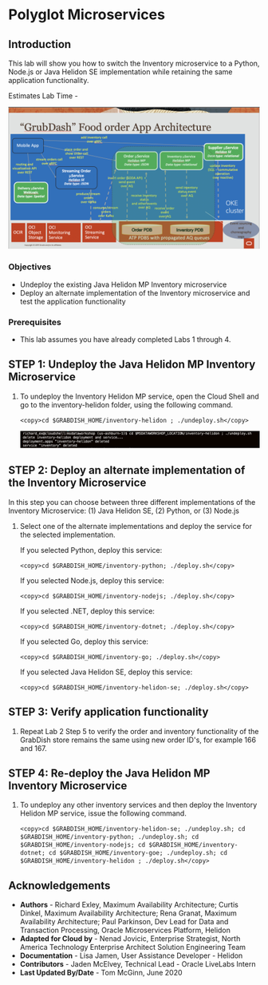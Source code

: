 # Polyglot Microservices

## Introduction

This lab will show you how to switch the Inventory microservice to a Python, Node.js or Java Helidon SE implementation while retaining the same application functionality.

Estimates Lab Time - 

![](images/architecture.png " ")

### Objectives

-   Undeploy the existing Java Helidon MP Inventory microservice
-   Deploy an alternate implementation of the Inventory microservice and test the application functionality

### Prerequisites

- This lab assumes you have already completed Labs 1 through 4.

## **STEP 1**: Undeploy the Java Helidon MP Inventory Microservice

1. To undeploy the Inventory Helidon MP service, open the Cloud Shell and go to the
    inventory-helidon folder, using the following command.

    ```
    <copy>cd $GRABDISH_HOME/inventory-helidon ; ./undeploy.sh</copy>
    ```

   ![](images/undeploy-inventory-helidon-mp.png " ")

## **STEP 2**: Deploy an alternate implementation of the Inventory Microservice

In this step you can choose between three different implementations of the Inventory Microservice: (1) Java Helidon SE, (2) Python, or (3) Node.js

1. Select one of the alternate implementations and deploy the service for the selected implementation.  

   If you selected Python, deploy this service:

    ```
    <copy>cd $GRABDISH_HOME/inventory-python; ./deploy.sh</copy>
    ```

   If you selected Node.js, deploy this service:

    ```
    <copy>cd $GRABDISH_HOME/inventory-nodejs; ./deploy.sh</copy>
    ```

   If you selected .NET, deploy this service:

    ```
    <copy>cd $GRABDISH_HOME/inventory-dotnet; ./deploy.sh</copy>
    ```

   If you selected Go, deploy this service:

    ```
    <copy>cd $GRABDISH_HOME/inventory-go; ./deploy.sh</copy>
    ```

   If you selected Java Helidon SE, deploy this service:

    ```
    <copy>cd $GRABDISH_HOME/inventory-helidon-se; ./deploy.sh</copy>
    ```

## **STEP 3**: Verify application functionality

1. Repeat Lab 2 Step 5 to verify the order and inventory functionality of the GrabDish store remains the same using new order ID's, for example 166 and 167.

## **STEP 4**: Re-deploy the Java Helidon MP Inventory Microservice

1. To undeploy any other inventory services and then deploy the Inventory Helidon MP service, issue the following command.

    ```
    <copy>cd $GRABDISH_HOME/inventory-helidon-se; ./undeploy.sh; cd $GRABDISH_HOME/inventory-python; ./undeploy.sh; cd $GRABDISH_HOME/inventory-nodejs; cd $GRABDISH_HOME/inventory-dotnet; cd $GRABDISH_HOME/inventory-goe; ./undeploy.sh; cd $GRABDISH_HOME/inventory-helidon ; ./deploy.sh</copy>
    ```

## Acknowledgements
* **Authors** - Richard Exley, Maximum Availability Architecture; Curtis Dinkel, Maximum Availability Architecture; Rena Granat, Maximum Availability Architecture; Paul Parkinson, Dev Lead for Data and Transaction Processing, Oracle Microservices Platform, Helidon
* **Adapted for Cloud by** -  Nenad Jovicic, Enterprise Strategist, North America Technology Enterprise Architect Solution Engineering Team
* **Documentation** - Lisa Jamen, User Assistance Developer - Helidon
* **Contributors** - Jaden McElvey, Technical Lead - Oracle LiveLabs Intern
* **Last Updated By/Date** - Tom McGinn, June 2020

